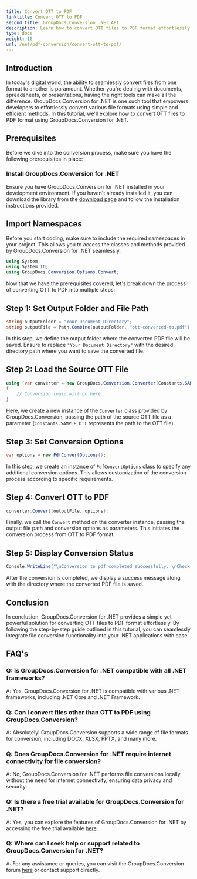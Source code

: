 ```yaml
---
title: Convert OTT to PDF
linktitle: Convert OTT to PDF
second_title: GroupDocs.Conversion .NET API
description: Learn how to convert OTT files to PDF format effortlessly using GroupDocs.Conversion for .NET. Seamlessly integrate file conversion into your .NET applications.
type: docs
weight: 16
url: /net/pdf-conversion/convert-ott-to-pdf/
---
```

## Introduction

In today's digital world, the ability to seamlessly convert files from one format to another is paramount. Whether you're dealing with documents, spreadsheets, or presentations, having the right tools can make all the difference. GroupDocs.Conversion for .NET is one such tool that empowers developers to effortlessly convert various file formats using simple and efficient methods. In this tutorial, we'll explore how to convert OTT files to PDF format using GroupDocs.Conversion for .NET.

## Prerequisites

Before we dive into the conversion process, make sure you have the following prerequisites in place:

### Install GroupDocs.Conversion for .NET

Ensure you have GroupDocs.Conversion for .NET installed in your development environment. If you haven't already installed it, you can download the library from the [download page](https://releases.groupdocs.com/conversion/net/) and follow the installation instructions provided.

## Import Namespaces

Before you start coding, make sure to include the required namespaces in your project. This allows you to access the classes and methods provided by GroupDocs.Conversion for .NET seamlessly.

```csharp
using System;
using System.IO;
using GroupDocs.Conversion.Options.Convert;
```


Now that we have the prerequisites covered, let's break down the process of converting OTT to PDF into multiple steps:

## Step 1: Set Output Folder and File Path

```csharp
string outputFolder = "Your Document Directory";
string outputFile = Path.Combine(outputFolder, "ott-converted-to.pdf");
```

In this step, we define the output folder where the converted PDF file will be saved. Ensure to replace `"Your Document Directory"` with the desired directory path where you want to save the converted file.

## Step 2: Load the Source OTT File

```csharp
using (var converter = new GroupDocs.Conversion.Converter(Constants.SAMPLE_OTT))
{
    // Conversion logic will go here
}
```

Here, we create a new instance of the `Converter` class provided by GroupDocs.Conversion, passing the path of the source OTT file as a parameter (`Constants.SAMPLE_OTT` represents the path to the OTT file).

## Step 3: Set Conversion Options

```csharp
var options = new PdfConvertOptions();
```

In this step, we create an instance of `PdfConvertOptions` class to specify any additional conversion options. This allows customization of the conversion process according to specific requirements.

## Step 4: Convert OTT to PDF

```csharp
converter.Convert(outputFile, options);
```

Finally, we call the `Convert` method on the converter instance, passing the output file path and conversion options as parameters. This initiates the conversion process from OTT to PDF format.

## Step 5: Display Conversion Status

```csharp
Console.WriteLine("\nConversion to pdf completed successfully. \nCheck output in {0}", outputFolder);
```

After the conversion is completed, we display a success message along with the directory where the converted PDF file is saved.

## Conclusion

In conclusion, GroupDocs.Conversion for .NET provides a simple yet powerful solution for converting OTT files to PDF format effortlessly. By following the step-by-step guide outlined in this tutorial, you can seamlessly integrate file conversion functionality into your .NET applications with ease.

## FAQ's

### Q: Is GroupDocs.Conversion for .NET compatible with all .NET frameworks?

A: Yes, GroupDocs.Conversion for .NET is compatible with various .NET frameworks, including .NET Core and .NET Framework.

### Q: Can I convert files other than OTT to PDF using GroupDocs.Conversion?

A: Absolutely! GroupDocs.Conversion supports a wide range of file formats for conversion, including DOCX, XLSX, PPTX, and many more.

### Q: Does GroupDocs.Conversion for .NET require internet connectivity for file conversion?

A: No, GroupDocs.Conversion for .NET performs file conversions locally without the need for internet connectivity, ensuring data privacy and security.

### Q: Is there a free trial available for GroupDocs.Conversion for .NET?

A: Yes, you can explore the features of GroupDocs.Conversion for .NET by accessing the free trial available [here](https://releases.groupdocs.com/).

### Q: Where can I seek help or support related to GroupDocs.Conversion for .NET?

A: For any assistance or queries, you can visit the GroupDocs.Conversion forum [here](https://forum.groupdocs.com/c/conversion/11) or contact support directly.
